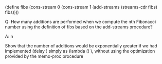 (define fibs
  (cons-stream
    0
    (cons-stream
      1
      (add-streams (streams-cdr fibs) fibs))))

Q: How many additions are performed when we compute the nth Fibonacci number
using the definition of fibs based on the add-streams procedure?

A: n

Show that the number of additions would be exponentially greater
if we had implemented (delay <exp>) simply as (lambda () <exp>),
without using the optimization provided by the memo-proc procedure
